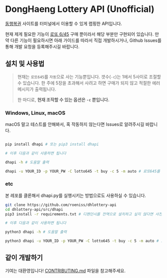 # DongHaeng Lottery API (Unofficial)

[동행복권](https://dhlottery.co.kr/) 사이트를 터미널에서 이용할 수 있게 랩핑한 API입니다.

현재 제게 필요한 기능이 [로또 6/45](https://dhlottery.co.kr/gameInfo.do?method=gameMethod&wiselog=H_B_1_1) 구매 뿐이라서 해당 부분만 구현되어 있습니다. 만약 다른 기능이 필요하시면 아래 가이드를 따라서 직접 개발하시거나, Github Issues를 통해 개발 요청을 등록해주시길 바랍니다.

## 설치 및 사용법

> 현재는 `로또645`를 `자동`으로 사는 기능뿐입니다. 갯수(`-c`)는 1에서 5사이로 조절할 수 있습니다. 한 주에 5장을 초과해서 사려고 하면 구매가 되지 않고 적절한 에러 메시지가 출력됩니다.
>
> 한 마디로, **현재 조작할 수 있는 옵션은 `-c` 뿐입니다.**

### Windows, Linux, macOS

macOS 말고 테스트를 안해봐서, 혹 작동하지 않는다면 Issues로 알려주시길 바랍니다.

```sh

pip install dhapi # 또는 pip3 install dhapi

# 이후 다음과 같이 사용하면 됩니다

dhapi -h # 도움말 출력

dhapi -u YOUR_ID -p YOUR_PW -C lotto645 -t buy -c 5 -m auto # 로또645를 - 산다 - 5장 - 자동발급으로
```

### etc

본 레포를 클론해서 dhapi.py를 실행시키는 방법으로도 사용하실 수 있습니다.

```sh
git clone https://github.com/roeniss/dhlottery-api
cd dhlottery-api/src/dhapi
pip3 install -r requirements.txt # 디펜던시를 전역으로 설치하고 싶지 않다면 사전에 가상환경을 활성화해주세요

# 이후 다음과 같이 사용하면 됩니다

python3 dhapi -h # 도움말 출력

python3 dhapi -u YOUR_ID -p YOUR_PW -C lotto645 -t buy -c 5 -m auto # 로또6/45를 - 산다 - 5장 - 자동발급으로
```

## 같이 개발하기

기여는 대환영입니다! [CONTRIBUTING.md](/CONTRIBUTING.md) 파일을 참고해주세요.
